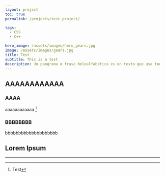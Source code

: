 ```yaml
---
layout: project
toc: true
permalink: /projects/test_project/

tags:
  - CSS
  - C++

hero_image: /assets/images/hero_gears.jpg
image: /assets/images/gears.jpg
title: Test
subtitle: This is a test
description: Un pangrama o frase holoalfabética es un texto que usa todas las letras posibles del alfabeto de un idioma. Los pangramas más llamativos son por lo general los que usan el menor número de letras; construir un pangrama que repita letras lo menos posible puede ser una tarea desafiante. Sin embargo, los pangramas que son largos, extremadamente adornados, cómicos o excéntricos son igualmente llamativos. 
---
```


## AAAAAAAAAAAA

### AAAA
aaaaaaaaaaaa [^1]
### BBBBBBBB
bbbbbbbbbbbbbbbbbbbb

## Lorem Ipsum

---

[^1]: Test